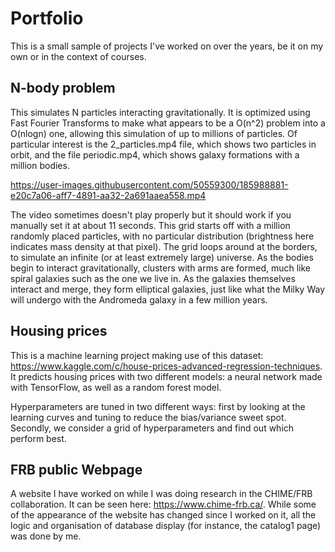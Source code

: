 # Portfolio

This is a small sample of projects I've worked on over the years, be it on my own or in the context of courses.

## N-body problem

This simulates N particles interacting gravitationally. It is optimized using Fast Fourier Transforms to make what appears to be a O(n^2) problem into a O(nlogn) one, allowing this simulation of up to millions of particles. Of particular interest is the 2_particles.mp4 file, which shows two particles in orbit, and the file periodic.mp4, which shows galaxy formations with a million bodies.

https://user-images.githubusercontent.com/50559300/185988881-e20c7a06-aff7-4891-aa32-2a691aaea558.mp4

The video sometimes doesn't play properly but it should work if you manually set it at about 11 seconds. This grid starts off with a million randomly placed particles, with no particular distribution (brightness here indicates mass density at that pixel). The grid loops around at the borders, to simulate an infinite (or at least extremely large) universe. As the bodies begin to interact gravitationally, clusters with arms are formed, much like spiral galaxies such as the one we live in. As the galaxies themselves interact and merge, they form elliptical galaxies, just like what the Milky Way will undergo with the Andromeda galaxy in a few million years.

## Housing prices

This is a machine learning project making use of this dataset: https://www.kaggle.com/c/house-prices-advanced-regression-techniques. It predicts housing prices with two different models: a neural network made with TensorFlow, as well as a random forest model.

Hyperparameters are tuned in two different ways: first by looking at the learning curves and tuning to reduce the bias/variance sweet spot. Secondly, we consider a grid of hyperparameters and find out which perform best.

## FRB public Webpage

A website I have worked on while I was doing research in the CHIME/FRB collaboration. It can be seen here: https://www.chime-frb.ca/. While some of the appearance of the website has changed since I worked on it, all the logic and organisation of database display (for instance, the catalog1 page) was done by me.
